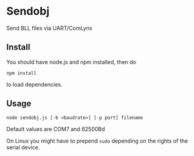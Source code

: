 # Sendobj

Send BLL files via UART/ComLynx

## Install

You should have node.js and npm installed, then do

`npm install`

to load dependencies.

## Usage

`node sendobj.js [-b <baudrate>] [-p port] filename`

Default values are COM7 and 62500Bd

On Linux you might have to prepend `sudo` depending on the rights of the serial device.
